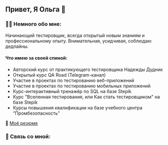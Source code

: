 ## Привет, Я Ольга 👋 

### 🙋‍♀️ Немного обо мне:

Начинающий тестировщик, всегда открытый новым знаниям и профессиональному опыту. Внимательная, усидчивая, соблюдаю дедлайны.

#### Что имею за своей спиной:

+ Авторский курс от практикующего тестировщика Надежды Дудник
+ Открытый курс QA Road (Telegram-канал)
+ Участие в проектах по тестированию веб-приложений
+ Участие в проектах по тестированию мобильных приложений
+ Курс-интерактивный тренажёр по SQL на базе Stepik
+ Курс "Вселенная тестирования, или Как стать тестировщиком" на базе Stepik
+ Курсы повышения квалификации на базе учебного центра “Промбезопасность”

📄 [Моё резюме](https://docs.google.com/document/d/1fZz1zvsWMATalz1fYVKpyPXwhwmB3R3dI1xq2zmBJmY/edit?usp=drive_link)

### 🤝 Связь со мной:
